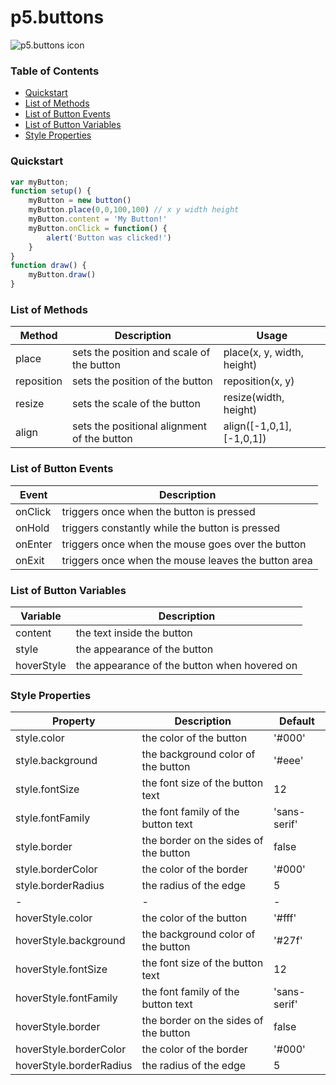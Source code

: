 # p5.buttons
![p5.buttons icon]('https://github.com/koerismo/p5.buttons/blob/master/p5buttons.png?raw=true')
### Table of Contents
* [Quickstart](#Quickstart)
* [List of Methods](#List-of-Methods)
* [List of Button Events](#List-of-Button-Events)
* [List of Button Variables](#List-of-Button-Variables)
* [Style Properties](#Style-Properties)
### Quickstart
```javascript
var myButton;
function setup() {
    myButton = new button()
    myButton.place(0,0,100,100) // x y width height
    myButton.content = 'My Button!'
    myButton.onClick = function() {
        alert('Button was clicked!')
    }
}
function draw() {
    myButton.draw()
}
```
### List of Methods
| Method | Description | Usage |
| - | - | - |
| place | sets the position and scale of the button | place(x, y, width, height) |
| reposition | sets the position of the button | reposition(x, y) |
| resize | sets the scale of the button | resize(width, height) |
| align | sets the positional alignment of the button | align([-1,0,1], [-1,0,1]) |

### List of Button Events
| Event | Description |
| - | - |
| onClick | triggers once when the button is pressed |
| onHold | triggers constantly while the button is pressed |
| onEnter | triggers once when the mouse goes over the button |
| onExit | triggers once when the mouse leaves the button area |

### List of Button Variables
| Variable | Description |
| - | - |
| content | the text inside the button |
| style | the appearance of the button |
| hoverStyle | the appearance of the button when hovered on |

### Style Properties
| Property | Description | Default |
| - | - | - |
| style.color | the color of the button | '#000' |
| style.background | the background color of the button | '#eee' |
| style.fontSize | the font size of the button text | 12 |
| style.fontFamily | the font family of the button text | 'sans-serif' |
| style.border | the border on the sides of the button | false |
| style.borderColor | the color of the border  | '#000' |
| style.borderRadius | the radius of the edge  | 5 |
| - | - | - |
| hoverStyle.color | the color of the button | '#fff' |
| hoverStyle.background | the background color of the button | '#27f' |
| hoverStyle.fontSize | the font size of the button text | 12 |
| hoverStyle.fontFamily | the font family of the button text | 'sans-serif' |
| hoverStyle.border | the border on the sides of the button | false |
| hoverStyle.borderColor | the color of the border  | '#000' |
| hoverStyle.borderRadius | the radius of the edge  | 5 |
